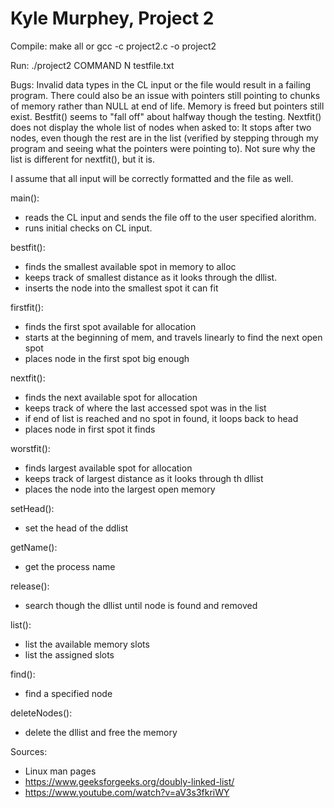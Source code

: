 # Kyle Murphey, Project 2

Compile: make all or gcc -c project2.c -o project2

Run: ./project2 COMMAND N testfile.txt

Bugs: Invalid data types in the CL input or the file would result in a failing program. There could also be an issue with pointers still pointing to chunks of memory rather than NULL at end of life. Memory is freed but pointers still exist. Bestfit() seems to "fall off" about halfway though the testing. Nextfit() does not display the whole list of nodes when asked to: It stops after two nodes, even though the rest are in the list (verified by stepping through my program and seeing what the pointers were pointing to). Not sure why the list is different for nextfit(), but it is.

I assume that all input will be correctly formatted and the file as well.

main(): 
   * reads the CL input and sends the file off to the user specified alorithm.
   * runs initial checks on CL input.
    
bestfit():
   * finds the smallest available spot in memory to alloc
   * keeps track of smallest distance as it looks through the dllist.
   * inserts the node into the smallest spot it can fit
   
firstfit():
   * finds the first spot available for allocation
   * starts at the beginning of mem, and travels linearly to find the next open spot
   * places node in the first spot big enough
   
nextfit():
   * finds the next available spot for allocation
   * keeps track of where the last accessed spot was in the list
   * if end of list is reached and no spot in found, it loops back to head
   * places node in first spot it finds
   
worstfit():
   * finds largest available spot for allocation
   * keeps track of largest distance as it looks through th dllist
   * places the node into the largest open memory
   
setHead():
   * set the head of the ddlist

getName():
   * get the process name

release():
   * search though the dllist until node is found and removed
   
list():
   * list the available memory slots
   * list the assigned slots

find():
   * find a specified node

deleteNodes():
   * delete the dllist and free the memory


Sources:
   - Linux man pages
   - https://www.geeksforgeeks.org/doubly-linked-list/
   - https://www.youtube.com/watch?v=aV3s3fkriWY